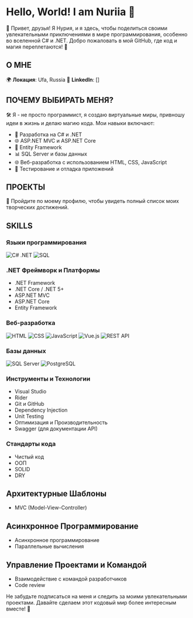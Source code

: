 
# Hello, World! I am Nuriia 👋

🚀 Привет, друзья! Я Нурия, и я здесь, чтобы поделиться своими увлекательными приключениями в мире программирования, особенно во вселенной C# и .NET. Добро пожаловать в мой GitHub, где код и магия переплетаются! 🌟

## О МНЕ

🌍 **Локация**: Ufa, Russia
🔗 **LinkedIn**: []


## ПОЧЕМУ ВЫБИРАТЬ МЕНЯ?

🛠️ Я - не просто программист, я создаю виртуальные миры, привношу идеи в жизнь и делаю магию кода. Мои навыки включают:

- 🚀 Разработка на C# и .NET
- 🌐 ASP.NET MVC и ASP.NET Core
- 🏦 Entity Framework
- 📊 SQL Server и базы данных
- 🌐 Веб-разработка с использованием HTML, CSS, JavaScript
- 🧪 Тестирование и отладка приложений

## ПРОЕКТЫ
🌟 Пройдите по моему профилю, чтобы увидеть полный список моих творческих достижений.

## SKILLS

### Языки программирования

![C# .NET](https://img.icons8.com/color/48/000000/c-sharp-logo.png)
![SQL](https://img.icons8.com/color/48/000000/sql.png)


### .NET Фреймворк и Платформы

- .NET Framework
- .NET Core / .NET 5+
- ASP.NET MVC
- ASP.NET Core
- Entity Framework 


### Веб-разработка

![HTML](https://img.icons8.com/color/48/000000/html-5.png)
![CSS](https://img.icons8.com/color/48/000000/css3.png)
![JavaScript](https://img.icons8.com/color/48/000000/javascript.png)
![Vue.js](https://img.icons8.com/color/48/000000/vue-js.png)
![REST API](https://img.icons8.com/color/48/000000/api-settings.png)

### Базы данных

![SQL Server](https://img.icons8.com/color/48/000000/microsoft-sql-server.png)
![PostgreSQL](https://img.icons8.com/color/48/000000/postgreesql.png)

### Инструменты и Технологии

- Visual Studio
- Rider
- Git и GitHub
- Dependency Injection
- Unit Testing
- Оптимизация и Производительность
- Swagger (для документации API)
### Стандарты кода
- Чистый код
- ООП
- SOLID
- DRY

## Архитектурные Шаблоны

- MVC (Model-View-Controller)

## Асинхронное Программирование

- Асинхронное программирование
- Параллельные вычисления

## Управление Проектами и Командой

- Взаимодействие с командой разработчиков
- Code review

Не забудьте подписаться на меня и следить за моими увлекательными проектами. Давайте сделаем этот кодовый мир более интересным вместе! 🚀
